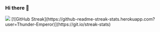 ### Hi there 👋

<img style="text-align:right" src='https://media.giphy.com/media/f4V2mqvv0wT9m/giphy.gif'/>
[![GitHub Streak](https://github-readme-streak-stats.herokuapp.com?user=Thunder-Emperor)](https://git.io/streak-stats)
